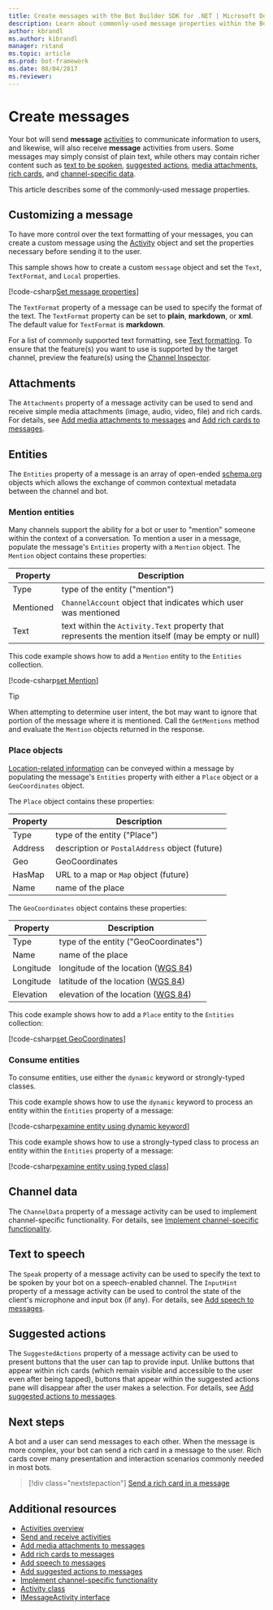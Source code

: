 ```yaml
---
title: Create messages with the Bot Builder SDK for .NET | Microsoft Docs
description: Learn about commonly-used message properties within the Bot Builder SDK for .NET.
author: kbrandl
ms.author: kibrandl
manager: rstand
ms.topic: article
ms.prod: bot-framework
ms.date: 08/04/2017
ms.reviewer: 
---
```


# Create messages

Your bot will send **message** [activities](bot-builder-dotnet-activities.md) to communicate information to users, and likewise, will also receive **message** activities from users. 
Some messages may simply consist of plain text, while others may contain richer content such as [text to be spoken](bot-builder-dotnet-text-to-speech.md), [suggested actions](bot-builder-dotnet-add-suggested-actions.md), 
[media attachments](bot-builder-dotnet-add-media-attachments.md), [rich cards](bot-builder-dotnet-add-rich-card-attachments.md), and [channel-specific data](bot-builder-dotnet-channeldata.md). 

This article describes some of the commonly-used message properties.

## Customizing a message

To have more control over the text formatting of your messages, you can create a custom message using the [Activity](https://docs.microsoft.com/en-us/dotnet/api/microsoft.bot.connector.activity) object and set the properties necessary before sending it to the user.

This sample shows how to create a custom `message` object and set the `Text`, `TextFormat`, and `Local` properties.

[!code-csharp[Set message properties](../includes/code/dotnet-create-messages.cs#setBasicProperties)]

The `TextFormat` property of a message can be used to specify the format of the text. The `TextFormat` property can be set to **plain**, **markdown**, or **xml**. The default value for `TextFormat` is **markdown**. 

For a list of commonly supported text formatting, see [Text formatting](../portal-channel-inspector.md#text-formatting). To ensure that the feature(s) you want to use is supported by the target channel, preview the feature(s) using the [Channel Inspector](../portal-channel-inspector.md).

## Attachments

The `Attachments` property of a message activity can be used to send and receive simple media attachments 
(image, audio, video, file) and rich cards. 
For details, see [Add media attachments to messages](bot-builder-dotnet-add-media-attachments.md) and 
[Add rich cards to messages](bot-builder-dotnet-add-rich-card-attachments.md).

## Entities

The `Entities` property of a message is an array of open-ended <a href="http://schema.org/" target="_blank">schema.org</a> 
objects which allows the exchange of common contextual metadata between the channel and bot.

### Mention entities

Many channels support the ability for a bot or user to "mention" someone within the context of a conversation. 
To mention a user in a message, populate the message's `Entities` property with a `Mention` object. 
The `Mention` object contains these properties: 

| Property | Description | 
|----|----|
| Type | type of the entity ("mention") | 
| Mentioned | `ChannelAccount` object that indicates which user was mentioned | 
| Text | text within the `Activity.Text` property that represents the mention itself (may be empty or null) |

This code example shows how to add a `Mention` entity to the `Entities` collection.

[!code-csharp[set Mention](../includes/code/dotnet-create-messages.cs#setMention)]

> [!TIP]
> When attempting to determine user intent, the  bot may want to ignore that portion
> of the message where it is mentioned. Call the `GetMentions` method and evaluate
> the `Mention` objects returned in the response.

### Place objects

<a href="https://schema.org/Place" target="_blank">Location-related information</a> can be conveyed 
within a message by populating the message's `Entities` property with either 
a `Place` object or a `GeoCoordinates` object. 

The `Place` object contains these properties:

| Property | Description | 
|----|----|
| Type | type of the entity ("Place") |
| Address | description or `PostalAddress` object (future) | 
| Geo | GeoCoordinates | 
| HasMap | URL to a map or `Map` object (future) |
| Name | name of the place |

The `GeoCoordinates` object contains these properties:

| Property | Description | 
|----|----|
| Type | type of the entity ("GeoCoordinates") |
| Name | name of the place |
| Longitude | longitude of the location (<a href="https://en.wikipedia.org/wiki/World_Geodetic_System" target="_blank">WGS 84</a>) | 
| Longitude | latitude of the location (<a href="https://en.wikipedia.org/wiki/World_Geodetic_System" target="_blank">WGS 84</a>) | 
| Elevation | elevation of the location (<a href="https://en.wikipedia.org/wiki/World_Geodetic_System" target="_blank">WGS 84</a>) | 

This code example shows how to add a `Place` entity to the `Entities` collection:

[!code-csharp[set GeoCoordinates](../includes/code/dotnet-create-messages.cs#setGeoCoord)]

### Consume entities

To consume entities, use either the `dynamic` keyword or strongly-typed classes.

This code example shows how to use the `dynamic` keyword to process an entity within the `Entities` property of a message:

[!code-csharp[examine entity using dynamic keyword](../includes/code/dotnet-create-messages.cs#examineEntity1)]

This code example shows how to use a strongly-typed class to process an entity within the `Entities` property of a message:

[!code-csharp[examine entity using typed class](../includes/code/dotnet-create-messages.cs#examineEntity2)]

## Channel data

The `ChannelData` property of a message activity can be used to implement channel-specific functionality. 
For details, see [Implement channel-specific functionality](bot-builder-dotnet-channeldata.md).

## Text to speech

The `Speak` property of a message activity can be used to specify the text to be spoken by your bot on a speech-enabled channel. The `InputHint` property of a message activity can be used to control the state of the client's microphone and input box (if any). For details, see [Add speech to messages](bot-builder-dotnet-text-to-speech.md).

## Suggested actions

The `SuggestedActions` property of a message activity can be used to present buttons that the user can tap to provide input. Unlike buttons that appear within rich cards (which remain visible and accessible to the user even after being tapped), buttons that appear within the suggested actions pane will disappear after the user makes a selection. For details, see [Add suggested actions to messages](bot-builder-dotnet-add-suggested-actions.md).

## Next steps

A bot and a user can send messages to each other. When the message is more complex, your bot can send a rich card in a message to the user. Rich cards cover many presentation and interaction scenarios commonly needed in most bots.

> [!div class="nextstepaction"]
> [Send a rich card in a message](bot-builder-dotnet-add-rich-card-attachments.md)

## Additional resources

- [Activities overview](bot-builder-dotnet-activities.md)
- [Send and receive activities](bot-builder-dotnet-connector.md)
- [Add media attachments to messages](bot-builder-dotnet-add-media-attachments.md)
- [Add rich cards to messages](bot-builder-dotnet-add-rich-card-attachments.md)
- [Add speech to messages](bot-builder-dotnet-text-to-speech.md)
- [Add suggested actions to messages](bot-builder-dotnet-add-suggested-actions.md)
- [Implement channel-specific functionality](bot-builder-dotnet-channeldata.md)
- <a href="https://docs.microsoft.com/en-us/dotnet/api/microsoft.bot.connector.activity" target="_blank">Activity class</a>
- <a href="https://docs.microsoft.com/en-us/dotnet/api/microsoft.bot.connector.imessageactivity" target="_blank">IMessageActivity interface</a>

